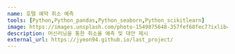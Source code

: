 ```yaml
---
name: 호텔 예약 취소 예측
tools: [Python,Python_pandas,Python_seaborn,Python_scikitlearn]
image: https://images.unsplash.com/photo-1549875648-357fef68fec7?ixlib=rb-1.2.1&ixid=eyJhcHBfaWQiOjEyMDd9&auto=format&fit=crop&w=400&q=60
description: 머신러닝을 통한 취소율 예측 및 대안 제시 
external_url: https://jyeon94.github.io/last_project/
---
```

